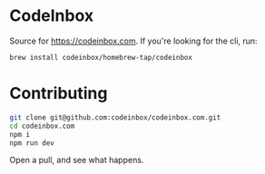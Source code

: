 # CodeInbox

Source for https://codeinbox.com. If you're looking for the cli, run:

```shell
brew install codeinbox/homebrew-tap/codeinbox
```

# Contributing

```sh
git clone git@github.com:codeinbox/codeinbox.com.git
cd codeinbox.com
npm i
npm run dev
```

Open a pull, and see what happens.
